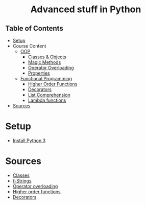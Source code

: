 <h1 align=center>Advanced stuff in Python</h1>


## Table of Contents

* [Setup](#setup)
* Course Content
  * [OOP](oop)
     * [Classes & Objects](oop/classes-objects.py)
     * [Magic Methods](oop/magic-methods.py)
     * [Operator Overloading](oop/operator-overloading.py)
     * [Properties](oop/properties.py)  
  * [Functional Programming](functional-programming)
     * [Higher Order Functions](functional-programming/higher-order-functions.py)
     * [Decorators](functional-programming/decorators.py)
     * [List Comprehension](functional-programming/list-comprehension.py)
     * [Lambda functions](functional-programming/lambda.py)
* [Sources](#sources)
     
          
# Setup

* [Install Python 3](https://www.python.org/downloads)


# Sources
 * [Classes](https://www.w3schools.com/python/python_classes.asp)
 * [f-Strings](https://realpython.com/python-f-strings)
 * [Operator overloading](https://realpython.com/operator-function-overloading/)
 * [Higher order functions](https://www.geeksforgeeks.org/higher-order-functions-in-python)
 * [Decorators](https://stackoverflow.com/questions/739654/how-to-make-a-chain-of-function-decorators/1594484#1594484)